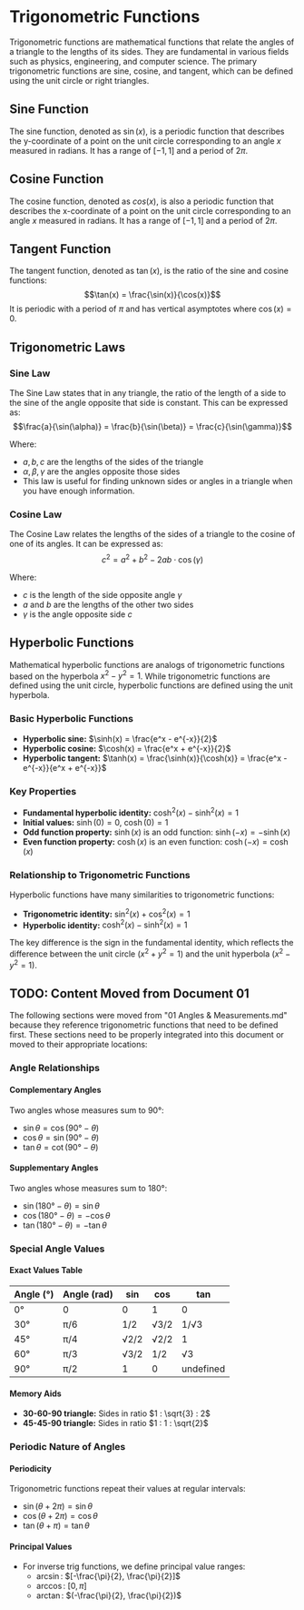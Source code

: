 # Trigonometric Functions

Trigonometric functions are mathematical functions that relate the angles of a triangle to the lengths of its sides. They are fundamental in various fields such as physics, engineering, and computer science. The primary trigonometric functions are sine, cosine, and tangent, which can be defined using the unit circle or right triangles.

## Sine Function

The sine function, denoted as $\sin(x)$, is a periodic function that describes the y-coordinate of a point on the unit circle corresponding to an angle $x$ measured in radians. It has a range of $[-1, 1]$ and a period of $2\pi$.

## Cosine Function

The cosine function, denoted as $cos(x)$, is also a periodic function that describes the x-coordinate of a point on the unit circle corresponding to an angle $x$ measured in radians. It has a range of $[-1, 1]$ and a period of $2\pi$.

## Tangent Function

The tangent function, denoted as $\tan(x)$, is the ratio of the sine and cosine functions:
$$\tan(x) = \frac{\sin(x)}{\cos(x)}$$
It is periodic with a period of $\pi$ and has vertical asymptotes where $\cos(x) = 0$.

## Trigonometric Laws

### Sine Law

The Sine Law states that in any triangle, the ratio of the length of a side to the sine of the angle opposite that side is constant. This can be expressed as:
$$\frac{a}{\sin(\alpha)} = \frac{b}{\sin(\beta)} = \frac{c}{\sin(\gamma)}$$

Where:

- $a, b, c$ are the lengths of the sides of the triangle
- $\alpha, \beta, \gamma$ are the angles opposite those sides
- This law is useful for finding unknown sides or angles in a triangle when you have enough information.

### Cosine Law

The Cosine Law relates the lengths of the sides of a triangle to the cosine of one of its angles. It can be expressed as:
$$c^2 = a^2 + b^2 - 2ab \cdot \cos(\gamma)$$

Where:

- $c$ is the length of the side opposite angle $\gamma$
- $a$ and $b$ are the lengths of the other two sides
- $\gamma$ is the angle opposite side $c$

## Hyperbolic Functions

Mathematical hyperbolic functions are analogs of trigonometric functions based on the hyperbola $x^2 - y^2 = 1$. While trigonometric functions are defined using the unit circle, hyperbolic functions are defined using the unit hyperbola.

### Basic Hyperbolic Functions

- **Hyperbolic sine:** $\sinh(x) = \frac{e^x - e^{-x}}{2}$
- **Hyperbolic cosine:** $\cosh(x) = \frac{e^x + e^{-x}}{2}$
- **Hyperbolic tangent:** $\tanh(x) = \frac{\sinh(x)}{\cosh(x)} = \frac{e^x - e^{-x}}{e^x + e^{-x}}$

### Key Properties

- **Fundamental hyperbolic identity:** $\cosh^2(x) - \sinh^2(x) = 1$
- **Initial values:** $\sinh(0) = 0$, $\cosh(0) = 1$
- **Odd function property:** $\sinh(x)$ is an odd function: $\sinh(-x) = -\sinh(x)$
- **Even function property:** $\cosh(x)$ is an even function: $\cosh(-x) = \cosh(x)$

### Relationship to Trigonometric Functions

Hyperbolic functions have many similarities to trigonometric functions:

- **Trigonometric identity:** $\sin^2(x) + \cos^2(x) = 1$
- **Hyperbolic identity:** $\cosh^2(x) - \sinh^2(x) = 1$

The key difference is the sign in the fundamental identity, which reflects the difference between the unit circle ($x^2 + y^2 = 1$) and the unit hyperbola ($x^2 - y^2 = 1$).

## TODO: Content Moved from Document 01

The following sections were moved from "01 Angles & Measurements.md" because they reference trigonometric functions that need to be defined first. These sections need to be properly integrated into this document or moved to their appropriate locations:

### Angle Relationships

#### Complementary Angles

Two angles whose measures sum to 90°:

- $\sin \theta = \cos(90° - \theta)$
- $\cos \theta = \sin(90° - \theta)$
- $\tan \theta = \cot(90° - \theta)$

#### Supplementary Angles

Two angles whose measures sum to 180°:

- $\sin(180° - \theta) = \sin \theta$
- $\cos(180° - \theta) = -\cos \theta$
- $\tan(180° - \theta) = -\tan \theta$

### Special Angle Values

#### Exact Values Table

| Angle (°) | Angle (rad) | sin | cos | tan |
|-----------|-------------|-----|-----|-----|
| 0° | 0 | 0 | 1 | 0 |
| 30° | π/6 | 1/2 | √3/2 | 1/√3 |
| 45° | π/4 | √2/2 | √2/2 | 1 |
| 60° | π/3 | √3/2 | 1/2 | √3 |
| 90° | π/2 | 1 | 0 | undefined |

#### Memory Aids

- **30-60-90 triangle:** Sides in ratio $1 : \sqrt{3} : 2$
- **45-45-90 triangle:** Sides in ratio $1 : 1 : \sqrt{2}$

### Periodic Nature of Angles

#### Periodicity

Trigonometric functions repeat their values at regular intervals:

- $\sin(\theta + 2\pi) = \sin \theta$
- $\cos(\theta + 2\pi) = \cos \theta$
- $\tan(\theta + \pi) = \tan \theta$

#### Principal Values

- For inverse trig functions, we define principal value ranges:
  - $\arcsin$: $[-\frac{\pi}{2}, \frac{\pi}{2}]$
  - $\arccos$: $[0, \pi]$
  - $\arctan$: $(-\frac{\pi}{2}, \frac{\pi}{2})$
